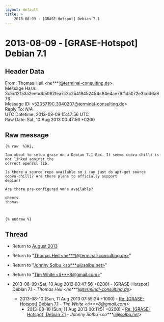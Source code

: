 ```yaml
---
layout: default
title: >
    2013-08-09 - [GRASE-Hotspot] Debian 7.1
---
```


# 2013-08-09 - [GRASE-Hotspot] Debian 7.1

## Header Data

From: Thomas Heil \<he***l@terminal-consulting.de\><br>
Message Hash: 3c5c12153a2eebdb5092fea7c2c2a418452454c84e4ae76f1da072e3cdd6a876<br>
Message ID: \<5205719C.3040207@terminal-consulting.de\><br>
Reply To: _N/A_<br>
UTC Datetime: 2013-08-09 15:47:56 UTC<br>
Raw Date: Sat, 10 Aug 2013 00:47:56 +0200<br>

## Raw message

```
{% raw  %}Hi,

Iam about to setup grase on a Debian 7.1 Box. It seems coova-chilli is
not linked against the
correct openssl lib.

Is there a source repo available so i can just do apt-get source
coova-chilli? Are there plans to officially support
debian?

Are there pre-configured vm's available?

cheers
thomas



{% endraw %}
```

## Thread

+ Return to [August 2013](/archive/2013/08)

+ Return to "[Thomas Heil <he***l<span>@</span>terminal-consulting.de>](/authors/he___l_at_terminalconsulting_de)"
+ Return to "[Johnny Solbu <so***u<span>@</span>solbu.net>](/authors/so___u_at_solbu_net)"
+ Return to "[Tim White <ti***8<span>@</span>gmail.com>](/authors/ti___8_at_gmail_com)"

+ 2013-08-09 (Sat, 10 Aug 2013 00:47:56 +0200) - [GRASE-Hotspot] Debian 7.1 - _Thomas Heil \<he***l@terminal-consulting.de\>_
  + 2013-08-10 (Sun, 11 Aug 2013 07:55:24 +1000) - [Re: [GRASE-Hotspot] Debian 7.1](/archive/2013/08/7b1175bb8347fd52484ed650a0a0c5a2f36f5152e14b2c4962026de1d00cb13d) - _Tim White \<ti***8@gmail.com\>_
    + 2013-08-10 (Sun, 11 Aug 2013 00:11:51 +0200) - [Re: [GRASE-Hotspot] Debian 7.1](/archive/2013/08/261a52ae60d8dc55da36e28aceee6295527752898fb1e24a66395d625f0f47d3) - _Johnny Solbu \<so***u@solbu.net\>_

